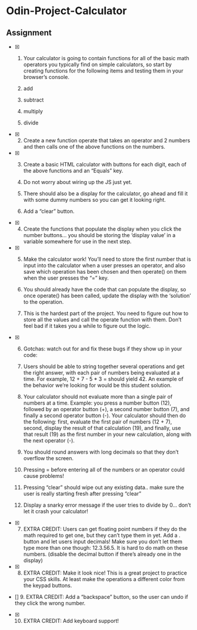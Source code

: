 # Odin-Project-Calculator

## Assignment

- [x] 1. Your calculator is going to contain functions for all of the basic math operators you typically find on simple calculators, so start by creating functions for the following items and testing them in your browser’s console.

   1. add
   2. subtract
   3. multiply
   4. divide

- [x] 2. Create a new function operate that takes an operator and 2 numbers and then calls one of the above functions on the numbers.

- [x] 3. Create a basic HTML calculator with buttons for each digit, each of the above functions and an “Equals” key.

   1. Do not worry about wiring up the JS just yet.
   2. There should also be a display for the calculator, go ahead and fill it with some dummy numbers so you can get it looking right.
   3. Add a “clear” button.

- [x] 4. Create the functions that populate the display when you click the number buttons… you should be storing the ‘display value’ in a variable somewhere for use in the next step.

- [x] 5. Make the calculator work! You’ll need to store the first number that is input into the calculator when a user presses an operator, and also save which operation has been chosen and then operate() on them when the user presses the “=” key.

   1. You should already have the code that can populate the display, so once operate() has been called, update the display with the ‘solution’ to the operation.
   2. This is the hardest part of the project. You need to figure out how to store all the values and call the operate function with them. Don’t feel bad if it takes you a while to figure out the logic.

- [x] 6. Gotchas: watch out for and fix these bugs if they show up in your code:

   1. Users should be able to string together several operations and get the right answer, with each pair of numbers being evaluated at a time. For example, 12 + 7 - 5 \* 3 = should yield 42. An example of the behavior we’re looking for would be this student solution.

   2. Your calculator should not evaluate more than a single pair of numbers at a time. Example: you press a number button (12), followed by an operator button (+), a second number button (7), and finally a second operator button (-). Your calculator should then do the following: first, evaluate the first pair of numbers (12 + 7), second, display the result of that calculation (19), and finally, use that result (19) as the first number in your new calculation, along with the next operator (-).

   3. You should round answers with long decimals so that they don’t overflow the screen.

   4. Pressing = before entering all of the numbers or an operator could cause problems!

   5. Pressing “clear” should wipe out any existing data.. make sure the user is really starting fresh after pressing “clear”

   6. Display a snarky error message if the user tries to divide by 0… don’t let it crash your calculator!

- [x] 7. EXTRA CREDIT: Users can get floating point numbers if they do the math required to get one, but they can’t type them in yet. Add a . button and let users input decimals! Make sure you don’t let them type more than one though: 12.3.56.5. It is hard to do math on these numbers. (disable the decimal button if there’s already one in the display)

- [x] 8. EXTRA CREDIT: Make it look nice! This is a great project to practice your CSS skills. At least make the operations a different color from the keypad buttons.

- [] 9. EXTRA CREDIT: Add a “backspace” button, so the user can undo if they click the wrong number.

- [x] 10. EXTRA CREDIT: Add keyboard support!
